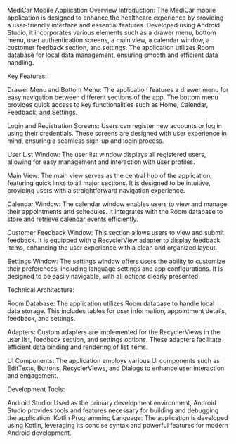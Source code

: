 MediCar Mobile Application Overview
Introduction:
The MediCar mobile application is designed to enhance the healthcare experience by providing a user-friendly interface and essential features. Developed using Android Studio, it incorporates various elements such as a drawer menu, bottom menu, user authentication screens, a main view, a calendar window, a customer feedback section, and settings. The application utilizes Room database for local data management, ensuring smooth and efficient data handling.

Key Features:

Drawer Menu and Bottom Menu:
The application features a drawer menu for easy navigation between different sections of the app. The bottom menu provides quick access to key functionalities such as Home, Calendar, Feedback, and Settings.

Login and Registration Screens:
Users can register new accounts or log in using their credentials. These screens are designed with user experience in mind, ensuring a seamless sign-up and login process.

User List Window:
The user list window displays all registered users, allowing for easy management and interaction with user profiles.

Main View:
The main view serves as the central hub of the application, featuring quick links to all major sections. It is designed to be intuitive, providing users with a straightforward navigation experience.

Calendar Window:
The calendar window enables users to view and manage their appointments and schedules. It integrates with the Room database to store and retrieve calendar events efficiently.

Customer Feedback Window:
This section allows users to view and submit feedback. It is equipped with a RecyclerView adapter to display feedback items, enhancing the user experience with a clean and organized layout.

Settings Window:
The settings window offers users the ability to customize their preferences, including language settings and app configurations. It is designed to be easily navigable, with all options clearly presented.

Technical Architecture:

Room Database:
The application utilizes Room database to handle local data storage. This includes tables for user information, appointment details, feedback, and settings.

Adapters:
Custom adapters are implemented for the RecyclerViews in the user list, feedback section, and settings options. These adapters facilitate efficient data binding and rendering of list items.

UI Components:
The application employs various UI components such as EditTexts, Buttons, RecyclerViews, and Dialogs to enhance user interaction and engagement.

Development Tools:

Android Studio: Used as the primary development environment, Android Studio provides tools and features necessary for building and debugging the application.
Kotlin Programming Language: The application is developed using Kotlin, leveraging its concise syntax and powerful features for modern Android development.
